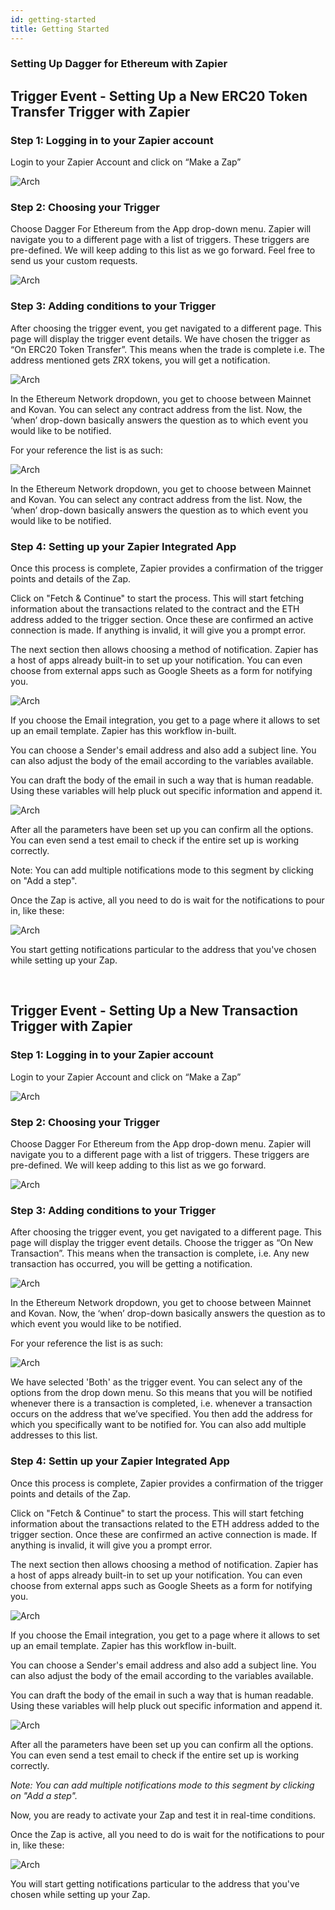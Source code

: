```yaml
---
id: getting-started
title: Getting Started
---
```


### Setting Up Dagger for Ethereum with Zapier

## Trigger Event - Setting Up a New ERC20 Token Transfer Trigger with Zapier

### Step 1: Logging in to your Zapier account

Login to your Zapier Account and click on “Make a Zap” 

![Arch](../../../static/img/zapier/trigger-splash.png)

### Step 2: Choosing your Trigger

Choose Dagger For Ethereum from the App drop-down menu. Zapier will navigate you to a different page with a list of triggers. These triggers are pre-defined. We will keep adding to this list as we go forward. Feel free to send us your custom requests.

![Arch](../../../static/img/zapier/trigger.png)

### Step 3: Adding conditions to your Trigger

After choosing the trigger event, you get navigated to a different page. This page will display the trigger event details. We have chosen the trigger as “On ERC20 Token Transfer”. This means when the trade is complete i.e. The address mentioned gets ZRX tokens, you will get a notification. 

![Arch](../../../static/img/zapier/trigger-conditions.png)

In the Ethereum Network dropdown, you get to choose between Mainnet and Kovan. You can select any contract address from the list. Now, the ‘when’ drop-down basically answers the question as to which event you would like to be notified.

For your reference the list is as such: 

![Arch](../../../static/img/zapier/trigger-event.png)

In the Ethereum Network dropdown, you get to choose between Mainnet and Kovan. You can select any contract address from the list. Now, the ‘when’ drop-down basically answers the question as to which event you would like to be notified. 

### Step 4: Setting up your Zapier Integrated App

Once this process is complete, Zapier provides a confirmation of the trigger points and details of the Zap.

Click on "Fetch & Continue" to start the process. This will start fetching information about the transactions related to the contract and the ETH address added to the trigger section. Once these are confirmed an active connection is made. If anything is invalid, it will give you a prompt error.

The next section then allows choosing a method of notification. Zapier has a host of apps already built-in to set up your notification. You can even choose from external apps such as Google Sheets as a form for notifying you. 

![Arch](../../../static/img/zapier/zapier-app.png)

If you choose the Email integration, you get to a page where it allows to set up an email template. Zapier has this workflow in-built.

You can choose a Sender's email address and also add a subject line. You can also adjust the body of the email according to the variables available.

You can draft the body of the email in such a way that is human readable. Using these variables will help pluck out specific information and append it. 

![Arch](../../../static/img/zapier/zapier-conditions.png)

After all the parameters have been set up you can confirm all the options. You can even send a test email to check if the entire set up is working correctly.

Note: You can add multiple notifications mode to this segment by clicking on "Add a step".

Once the Zap is active, all you need to do is wait for the notifications to pour in, like these:

![Arch](../../../static/img/zapier/email.png)

You start getting notifications particular to the address that you've chosen while setting up your Zap.  

<br/>

## **Trigger Event - Setting Up a New Transaction Trigger with Zapier**

### Step 1: Logging in to your Zapier account

Login to your Zapier Account and click on “Make a Zap” 

![Arch](../../../static/img/zapier/trigger-splash.png)

### Step 2: Choosing your Trigger

Choose Dagger For Ethereum from the App drop-down menu. Zapier will navigate you to a different page with a list of triggers. These triggers are pre-defined. We will keep adding to this list as we go forward. 

![Arch](../../../static/img/zapier/trigger-event-new.png)

### Step 3: Adding conditions to your Trigger

After choosing the trigger event, you get navigated to a different page. This page will display the trigger event details. Choose the trigger as “On New Transaction”. This means when the transaction is complete, i.e. Any new transaction has occurred, you will be getting a notification. 

![Arch](../../../static/img/zapier/trigger-conditions-new.png)

In the Ethereum Network dropdown, you get to choose between Mainnet and Kovan. Now, the ‘when’ drop-down basically answers the question as to which event you would like to be notified. 

For your reference the list is as such: 

![Arch](../../../static/img/zapier/trigger-event.png)

We have selected 'Both' as the trigger event. You can select any of the options from the drop down menu. So this means that you will be notified whenever there is a transaction is completed, i.e. whenever a transaction occurs on the address that we’ve specified. You then add the address for which you specifically want to be notified for. You can also add multiple addresses to this list. 

### Step 4: Settin up your Zapier Integrated App

Once this process is complete, Zapier provides a confirmation of the trigger points and details of the Zap.

Click on "Fetch & Continue" to start the process. This will start fetching information about the transactions related to the ETH address added to the trigger section. Once these are confirmed an active connection is made. If anything is invalid, it will give you a prompt error.

The next section then allows choosing a method of notification. Zapier has a host of apps already built-in to set up your notification. You can even choose from external apps such as Google Sheets as a form for notifying you. 

![Arch](../../../static/img/zapier/zapier-app-new.png)

If you choose the Email integration, you get to a page where it allows to set up an email template. Zapier has this workflow in-built.

You can choose a Sender's email address and also add a subject line. You can also adjust the body of the email according to the variables available.

You can draft the body of the email in such a way that is human readable. Using these variables will help pluck out specific information and append it. 

![Arch](../../../static/img/zapier/zapier-conditions-new.png)

After all the parameters have been set up you can confirm all the options. You can even send a test email to check if the entire set up is working correctly.

*Note: You can add multiple notifications mode to this segment by clicking on "Add a step".*

Now, you are ready to activate your Zap and test it in real-time conditions.

Once the Zap is active, all you need to do is wait for the notifications to pour in, like these:

![Arch](../../../static/img/zapier/email-new.png)

You will start getting notifications particular to the address that you've chosen while setting up your Zap. 
